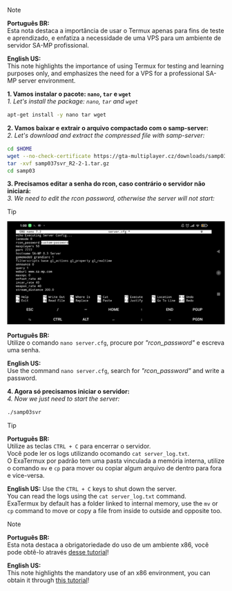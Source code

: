 > [!Note]
> **Português BR:** <br />
> Esta nota destaca a importância de usar o Termux apenas para fins de teste e aprendizado, e enfatiza a necessidade de uma VPS para um ambiente de servidor SA-MP profissional.
>
> **English US:** <br />
> This note highlights the importance of using Termux for testing and learning purposes only, and emphasizes the need for a VPS for a professional SA-MP server environment.

**1. Vamos instalar o pacote: `nano`, `tar` e `wget`** <br />
*1. Let's install the package: `nano`, `tar` and `wget`*

```bash
apt-get install -y nano tar wget
```

**2. Vamos baixar e extrair o arquivo compactado com o samp-server:** <br />
*2. Let's download and extract the compressed file with samp-server:*

```bash
cd $HOME
wget --no-check-certificate https://gta-multiplayer.cz/downloads/samp037svr_R2-2-1.tar.gz
tar -xvf samp037svr_R2-2-1.tar.gz
cd samp03
```

**3. Precisamos editar a senha do rcon, caso contrário o servidor não iniciará:** <br />
*3. We need to edit the rcon password, otherwise the server will not start:*

> [!Tip]
> ![Editing Configuration](https://raw.githubusercontent.com/pawn-team/Termux-Tricks/main/images/Screenshot_2024-02-07-01-00-58-909_com.termux.jpg)
>
> **Português BR:** <br />
> Utilize o comando `nano server.cfg`, procure por *"rcon_password"* e escreva uma senha.
>
> **English US:** <br />
> Use the command `nano server.cfg`, search for *"rcon_password"* and write a password.

**4. Agora só precisamos iniciar o servidor:** <br />
*4. Now we just need to start the server:*

```bash
./samp03svr
```

> [!Tip]
> **Português BR:** <br />
> Utilize as teclas `CTRL + C` para encerrar o servidor. <br />
> Você pode ler os logs utilizando ocomando `cat server_log.txt`. <br />
> O ExaTermux por padrão tem uma pasta vinculada a memória interna, utilize o comando `mv` e `cp` para mover ou copiar algum arquivo de dentro para fora e vice-versa.
>
> **English US:**
> Use the `CTRL + C` keys to shut down the server. <br />
> You can read the logs using the `cat server_log.txt` command. <br />
> ExaTermux by default has a folder linked to internal memory, use the `mv` or `cp` command to move or copy a file from inside to outside and opposite too.

> [!Note]
> **Português BR:** <br />
> Esta nota destaca a obrigatoriedade do uso de um ambiente x86, você pode obtê-lo através [desse tutorial](https://github.com/pawn-team/Termux-Tricks/blob/main/install-x86-environment.md)!
>
> **English US:** <br />
> This note highlights the mandatory use of an x86 environment, you can obtain it through [this tutorial](https://github.com/pawn-team/Termux-Tricks/blob/main/install-x86-environment.md)!

